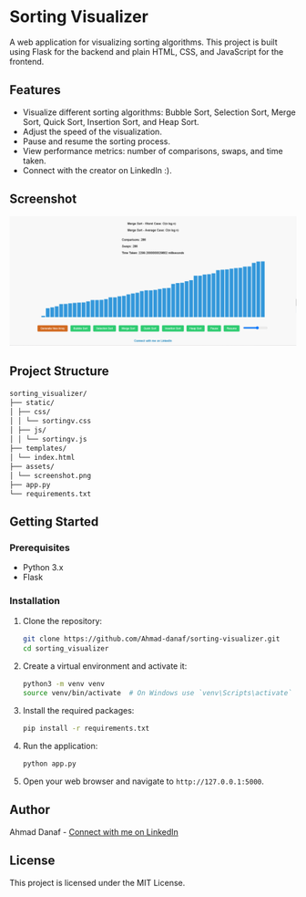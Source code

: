 # Sorting Visualizer

A web application for visualizing sorting algorithms. This project is built using Flask for the backend and plain HTML, CSS, and JavaScript for the frontend.

## Features

- Visualize different sorting algorithms: Bubble Sort, Selection Sort, Merge Sort, Quick Sort, Insertion Sort, and Heap Sort.
- Adjust the speed of the visualization.
- Pause and resume the sorting process.
- View performance metrics: number of comparisons, swaps, and time taken.
- Connect with the creator on LinkedIn :).

## Screenshot

![Sorting Visualizer](assets/screenshot.png)

## Project Structure
```
sorting_visualizer/
├── static/
│ ├── css/
│ │ └── sortingv.css
│ ├── js/
│ │ └── sortingv.js
├── templates/
│ └── index.html
├── assets/
│ └── screenshot.png
├── app.py
└── requirements.txt
```

## Getting Started

### Prerequisites

- Python 3.x
- Flask

### Installation

1. Clone the repository:

   ```bash
   git clone https://github.com/Ahmad-danaf/sorting-visualizer.git
   cd sorting_visualizer
   ```

2. Create a virtual environment and activate it:

   ```bash
   python3 -m venv venv
   source venv/bin/activate  # On Windows use `venv\Scripts\activate`
   ```

3. Install the required packages:

   ```bash
   pip install -r requirements.txt
   ```

4. Run the application:

   ```bash
   python app.py
   ```

5. Open your web browser and navigate to `http://127.0.0.1:5000`.

## Author

Ahmad Danaf - [Connect with me on LinkedIn](https://www.linkedin.com/in/ahmad-danaf-b37261215/)

## License

This project is licensed under the MIT License.

